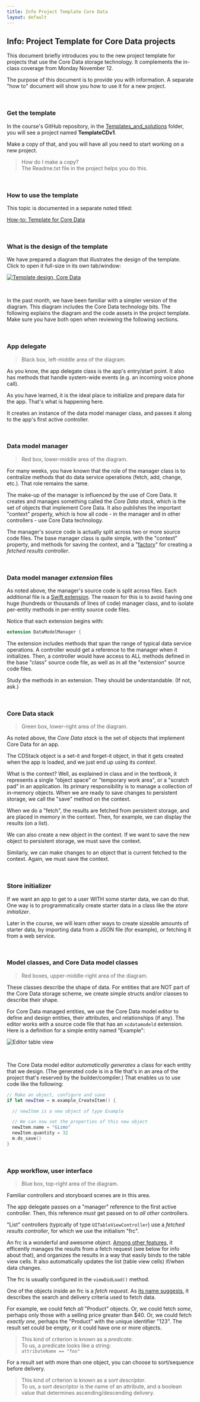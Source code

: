 ```yaml
---
title: Info Project Template Core Data
layout: default
---
```


## Info: Project Template for Core Data projects

This document briefly introduces you to the new project template for projects that use the Core Data storage technology. It complements the in-class coverage from Monday November 12. 

The purpose of this document is to provide you with information. A separate "how to" document will show you how to use it for a new project. 

<br>

### Get the template

In the course's GitHub repository, in the [Templates_and_solutions](https://github.com/dps923/fall2018/tree/master/Templates_and_solutions) folder, 
you will see a project named **TemplateCDv1**.

Make a copy of that, and you will have all you need to start working on a new project.

> How do I make a copy?  
> The Readme.txt file in the project helps you do this.

<br>

### How to use the template

This topic is documented in a separate noted titled: 

[How-to: Template for Core Data](how-to-core-data-template)

<br>

### What is the design of the template

We have prepared a diagram that illustrates the design of the template. Click to open it full-size in its own tab/window:

<a href="/media/iOSAppObjectsWithCoreData2018v1.png" target="_blank"><img src="/media/iOSAppObjectsWithCoreData2018v1.png" alt="Template design, Core Data"></a>

<br>

In the past month, we have been familiar with a simpler version of the diagram. This diagram includes the Core Data technology bits. The following explains the diagram and the code assets in the project template. Make sure you have both open when reviewing the following sections. 

<br>

### App delegate

> Black box, left-middle area of the diagram. 

As you know, the app delegate class is the app's entry/start point. It also has methods that handle system-wide events (e.g. an incoming voice phone call). 

As you have learned, it is the ideal place to initialize and prepare data for the app. That's what is happening here. 

It creates an instance of the data model manager class, and passes it along to the app's first active controller. 

<br>

### Data model manager 

> Red box, lower-middle area of the diagram. 

For many weeks, you have known that the role of the manager class is to centralize methods that do data service operations (fetch, add, change, etc.). That role remains the same. 

The make-up of the manager is influenced by the use of Core Data. It creates and manages something called the *Core Data stack*, which is the set of objects that implement Core Data. It also publishes the important "context" property, which is how all code - in the manager and in other controllers - use Core Data technology.

The manager's source code is actually split across two or more source code files. The base manager class is quite simple, with the "context" property, and methods for saving the context, and a "[factory](https://en.wikipedia.org/wiki/Factory_(object-oriented_programming))" for creating a *fetched results controller*. 

<br>

### Data model manager *extension* files 

As noted above, the manager's source code is split across files. Each additional file is a [Swift extension](https://docs.swift.org/swift-book/LanguageGuide/Extensions.html). The reason for this is to avoid having one huge (hundreds or thousands of lines of code) manager class, and to isolate per-entity methods in per-entity source code files. 

Notice that each extension begins with:

```swift
extension DataModelManager {
```

The extension includes methods that span the range of typical data service operations. A controller would get a reference to the manager when it initializes. Then, a controller would have access to ALL methods defined in the base "class" source code file, as well as in all the "extension" source code files. 

Study the methods in an extension. They should be understandable. (If not, ask.)

<br>

### Core Data stack

> Green box, lower-right area of the diagram. 

As noted above, the *Core Data stack* is the set of objects that implement Core Data for an app. 

The CDStack object is a set-it and forget-it object, in that it gets created when the app is loaded, and we just end up using its *context*. 

What is the context? Well, as explained in class and in the textbook, it represents a single “object space” or "temporary work area", or a "scratch pad" in an application. Its primary responsibility is to manage a collection of in-memory objects. When we are ready to save changes to persistent storage, we call the "save" method on the context. 

When we do a "fetch", the results are fetched from persistent storage, and are placed in memory in the context. Then, for example, we can display the results (on a list).  

We can also create a new object in the context. If we want to save the new object to persistent storage, we must save the context. 

Similarly, we can make changes to an object that is current fetched to the context. Again, we must save the context. 

<br>

### Store initializer

If we want an app to get to a user WITH some starter data, we can do that. One way is to programmatically create starter data in a class like the *store initializer*. 

Later in the course, we will learn other ways to create sizeable amounts of starter data, by importing data from a JSON file (for example), or fetching it from a web service. 

<br>

### Model classes, and Core Data model classes

> Red boxes, upper-middle-right area of the diagram. 

These classes describe the shape of data. For entities that are NOT part of the Core Data storage scheme, we create simple structs and/or classes to describe their shape. 

For Core Data managed entities, we use the Core Data model editor to define and design entities, their attributes, and relationships (if any). The editor works with a source code file that has an `xcdatamodeld` extension. Here is a definition for a simple entity named "Example":

![Editor table view](images/cd-model-editor-example-entity.png)

<br>

The Core Data model editor *automatically generates* a class for each entity that we design. (The generated code is in a file that's in an area of the project that's reserved by the builder/compiler.) That enables us to use code like the following:

```swift
// Make an object, configure and save
if let newItem = m.example_CreateItem() {

  // newItem is a new object of type Example

  // We can now set the properties of this new object
  newItem.name = "Gizmo"
  newItem.quantity = 32
  m.ds_save()
}
```

<br>

### App workflow, user interface

> Blue box, top-right area of the diagram. 

Familiar controllers and storyboard scenes are in this area. 

The app delegate passes on a "manager" reference to the first active controller. Then, this reference *must* get passed on to *all other* controllers. 

"List" controllers (typically of type `UITableViewController`) use a *fetched results controller*, for which we use the initialism "frc". 

An frc is a wonderful and awesome object. [Among other features](https://developer.apple.com/documentation/coredata/nsfetchedresultscontroller), it efficently manages the results from a fetch request (see below for info about that), and organizes the results in a way that easily binds to the table view cells. It also automatically updates the list (table view cells) if/when data changes. 

The frc is usually configured in the `viewDidLoad()` method. 

One of the objects inside an frc is a *fetch request*. As [its name suggests](https://developer.apple.com/documentation/coredata/nsfetchrequest), it describes the search and delivery criteria used to fetch data. 

For example, we could fetch *all* "Product" objects. Or, we could fetch *some*, perhaps only those with a selling price greater than $40. Or, we could fetch *exactly one*, perhaps the "Product" with the unique identifier "123". The result set could be empty, or it could have one or more objects. 

> This kind of criterion is known as a *predicate*.  
> To us, a predicate looks like a string:  
> `attributeName == "foo"` 

For a result set with more than one object, you can choose to sort/sequence before delivery. 

> This kind of criterion is known as a *sort descriptor*.  
> To us, a sort descriptor is the name of an attribute, and a boolean value that determines ascending/descending delivery.  

<br>
